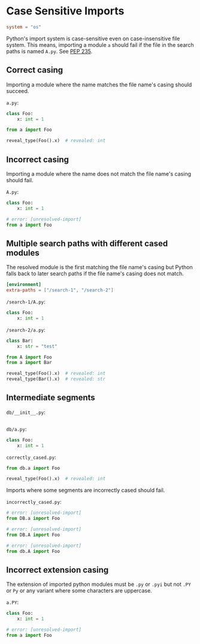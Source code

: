 # Case Sensitive Imports

```toml
system = "os"
```

Python's import system is case-sensitive even on case-insensitive file system. This means, importing
a module `a` should fail if the file in the search paths is named `A.py`. See
[PEP 235](https://peps.python.org/pep-0235/).

## Correct casing

Importing a module where the name matches the file name's casing should succeed.

`a.py`:

```py
class Foo:
    x: int = 1
```

```python
from a import Foo

reveal_type(Foo().x)  # revealed: int
```

## Incorrect casing

Importing a module where the name does not match the file name's casing should fail.

`A.py`:

```py
class Foo:
    x: int = 1
```

```python
# error: [unresolved-import]
from a import Foo
```

## Multiple search paths with different cased modules

The resolved module is the first matching the file name's casing but Python falls back to later
search paths if the file name's casing does not match.

```toml
[environment]
extra-paths = ["/search-1", "/search-2"]
```

`/search-1/A.py`:

```py
class Foo:
    x: int = 1
```

`/search-2/a.py`:

```py
class Bar:
    x: str = "test"
```

```python
from A import Foo
from a import Bar

reveal_type(Foo().x)  # revealed: int
reveal_type(Bar().x)  # revealed: str
```

## Intermediate segments

`db/__init__.py`:

```py
```

`db/a.py`:

```py
class Foo:
    x: int = 1
```

`correctly_cased.py`:

```python
from db.a import Foo

reveal_type(Foo().x)  # revealed: int
```

Imports where some segments are incorrectly cased should fail.

`incorrectly_cased.py`:

```python
# error: [unresolved-import]
from DB.a import Foo

# error: [unresolved-import]
from DB.A import Foo

# error: [unresolved-import]
from db.A import Foo
```

## Incorrect extension casing

The extension of imported python modules must be `.py` or `.pyi` but not `.PY` or `Py` or any
variant where some characters are uppercase.

`a.PY`:

```py
class Foo:
    x: int = 1
```

```python
# error: [unresolved-import]
from a import Foo
```
